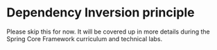 # Dependency Inversion principle

Please skip this for now. It will be covered up in more details during the Spring Core Framework curriculum and technical labs. 
